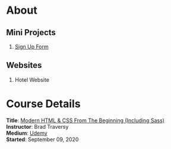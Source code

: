 # About
## Mini Projects
1. [Sign Up Form](https://github.com/acyein/modern-html-css/tree/master/03-CSSBasics)

## Websites
1. Hotel Website

# Course Details
**Title**: [Modern HTML & CSS From The Beginning (Including Sass)](https://www.udemy.com/course/modern-html-css-from-the-beginning/)  
**Instructor**: Brad Traversy  
**Medium**: [Udemy](https://www.udemy.com/)  
**Started**: September 09, 2020  